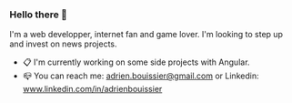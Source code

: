 ### Hello there :space_invader:

I'm a web developper, internet fan and game lover. 
I'm looking to step up and invest on news projects.

* :clipboard: I'm currently working on some side projects with Angular.
* :mailbox_closed: You can reach me: adrien.bouissier@gmail.com or Linkedin: www.linkedin.com/in/adrienbouissier

  

<!--
**Namy972/Namy972** is a ✨ _special_ ✨ repository because its `README.md` (this file) appears on your GitHub profile.

Here are some ideas to get you started:

- 🔭 I’m currently working on ...
- 🌱 I’m currently learning ...
- 👯 I’m looking to collaborate on ...
- 🤔 I’m looking for help with ...
- 💬 Ask me about ...
- 📫 How to reach me: ...
- 😄 Pronouns: ...
- ⚡ Fun fact: ...
-->
